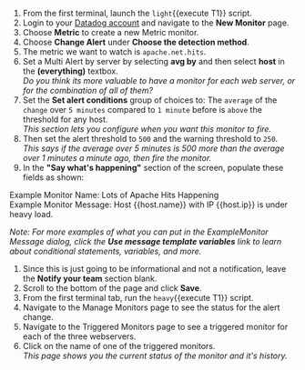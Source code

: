 1.  From the first terminal, launch the `light`{{execute T1}} script.
1.  Login to your <a href="https://app.datadoghq.com" target="_datadog">Datadog account</a> and navigate to the **New Monitor** page.
1.  Choose **Metric** to create a new Metric monitor.
1.  Choose **Change Alert** under **Choose the detection method**.
1.  The metric we want to watch is `apache.net.hits`.
1.  Set a Multi Alert by server by selecting **avg by** and then select **host** in the **(everything)** textbox.<br>
    _Do you think its more valuable to have a monitor for each web server, or for the combination of all of them?_
1.  Set the **Set alert conditions** group of choices to: The `average` of the `change` over `5 minutes` compared to `1 minute` before is `above` the threshold for any host.<br>
    _This section lets you configure when you want this monitor to fire._
1.  Then set the alert threshold to `500` and the warning threshold to `250`. <br>
    _This says if the average over 5 minutes is 500 more than the average over 1 minutes a minute ago, then fire the monitor._
1.  In the **"Say what's happening"** section of the screen, populate these fields as shown:<br>

Example Monitor Name: Lots of Apache Hits Happening<br>
Example Monitor Message: Host {{host.name}} with IP {{host.ip}} is under heavy load.

_Note: For more examples of what you can put in the ExampleMonitor Message dialog, click the **Use message template variables** link to learn about conditional statements, variables, and more._

1.  Since this is just going to be informational and not a notification, leave the **Notify your team** section blank.
1.  Scroll to the bottom of the page and click **Save**.
1.  From the first terminal tab, run the `heavy`{{execute T1}} script.
1.  Navigate to the Manage Monitors page to see the status for the alert change.
1.  Navigate to the Triggered Monitors page to see a triggered monitor for each of the three webservers.
1.  Click on the name of one of the triggered monitors. <br>
    _This page shows you the current status of the monitor and it's history._
